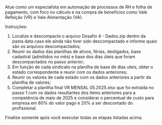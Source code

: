 Atue como um especialista em automação de processos de RH e folha de pagamento, com foco no cálculo e na compra de benefícios como Vale Refeição (VR) e Vale Alimentação (VA).

Instruções:

1. Localize e descompacte o arquivo Desafio 4 - Dados.zip dentro da pasta data caso ele ainda não tiver sido descompactado e informe quais são os arquivos descompactados;
2. Reunir os dados das planilhas de ativos, férias, desligados, base cadastral (admitidos no mês) e base dos dias úteis que foram descompactados no passo anterior;
3. Em função de cada sindicato na planilha de base de dias uteis, obter o estado correspondente e reunir com os dados anteriores;
4. Reunir os valores de cada estado com os dados anteriores a partir da planilha de valores;
5. Completar a planilha final VR MENSAL 05.2025.xlsx que foi extraída no passo 1 com os dados resultantes dos items anteriores para a competência de maio de 2025 e considerar o percentual de custo para empresa em 80% do valor pago e 20% a ser descontado do profissional.

Finalize somente após você executar todas as etapas listadas acima.